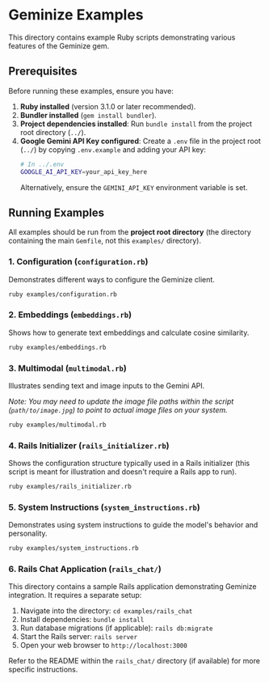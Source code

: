 # Geminize Examples

This directory contains example Ruby scripts demonstrating various features of the Geminize gem.

## Prerequisites

Before running these examples, ensure you have:

1.  **Ruby installed** (version 3.1.0 or later recommended).
2.  **Bundler installed** (`gem install bundler`).
3.  **Project dependencies installed**: Run `bundle install` from the project root directory (`../`).
4.  **Google Gemini API Key configured**: Create a `.env` file in the project root (`../`) by copying `.env.example` and adding your API key:
    ```bash
    # In ../.env
    GOOGLE_AI_API_KEY=your_api_key_here
    ```
    Alternatively, ensure the `GEMINI_API_KEY` environment variable is set.

## Running Examples

All examples should be run from the **project root directory** (the directory containing the main `Gemfile`, not this `examples/` directory).

### 1. Configuration (`configuration.rb`)

Demonstrates different ways to configure the Geminize client.

```bash
ruby examples/configuration.rb
```

### 2. Embeddings (`embeddings.rb`)

Shows how to generate text embeddings and calculate cosine similarity.

```bash
ruby examples/embeddings.rb
```

### 3. Multimodal (`multimodal.rb`)

Illustrates sending text and image inputs to the Gemini API.

_Note: You may need to update the image file paths within the script (`path/to/image.jpg`) to point to actual image files on your system._

```bash
ruby examples/multimodal.rb
```

### 4. Rails Initializer (`rails_initializer.rb`)

Shows the configuration structure typically used in a Rails initializer (this script is meant for illustration and doesn't require a Rails app to run).

```bash
ruby examples/rails_initializer.rb
```

### 5. System Instructions (`system_instructions.rb`)

Demonstrates using system instructions to guide the model's behavior and personality.

```bash
ruby examples/system_instructions.rb
```

### 6. Rails Chat Application (`rails_chat/`)

This directory contains a sample Rails application demonstrating Geminize integration. It requires a separate setup:

1.  Navigate into the directory: `cd examples/rails_chat`
2.  Install dependencies: `bundle install`
3.  Run database migrations (if applicable): `rails db:migrate`
4.  Start the Rails server: `rails server`
5.  Open your web browser to `http://localhost:3000`

Refer to the README within the `rails_chat/` directory (if available) for more specific instructions.
